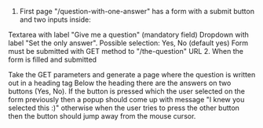 
1. First page "/question-with-one-answer" has a form with a submit button and two inputs inside:

Textarea with label "Give me a question" (mandatory field)
Dropdown with label "Set the only answer". Possible selection: Yes, No (default yes)
Form must be submitted with GET method to "/the-question" URL
2. When the form is filled and submitted

Take the GET parameters and generate a page where the question is written out in a heading tag
Below the heading there are the answers on two buttons (Yes, No). If the button is pressed which the user selected on the form previously then a popup should come up with message "I knew you selected this :)" otherwise when the user tries to press the other button then the button should jump away from the mouse cursor.

